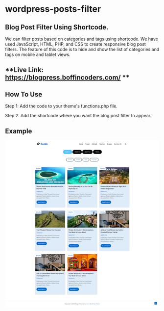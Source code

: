 # wordpress-posts-filter

## Blog Post Filter Using Shortcode.

We can filter posts based on categories and tags using shortcode. We have used JavaScript, HTML, PHP, and CSS to create responsive blog post filters.  The feature of this code is to hide and show the list of categories and tags on mobile and tablet views.

## **Live Link: https://blogpress.boffincoders.com/ **

## How To Use

 Step 1: Add the code to your theme's functions.php file.


 Step 2. Add the shortcode where you want the blog post filter to appear.

## Example

 ![alt text](https://raw.githubusercontent.com/boffincoders/wordpress-posts-filter/main/filter_posts.png)

